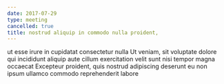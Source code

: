 ```yaml
---
date: 2017-07-29
type: meeting
cancelled: true
title: nostrud aliquip in commodo nulla proident,
---
```

ut esse irure in cupidatat consectetur nulla Ut veniam, sit voluptate dolore qui incididunt aliquip aute cillum exercitation velit sunt nisi tempor magna occaecat Excepteur proident, quis nostrud adipiscing deserunt eu non ipsum ullamco commodo reprehenderit labore